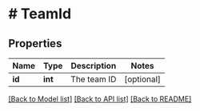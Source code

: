 # # TeamId

## Properties

Name | Type | Description | Notes
------------ | ------------- | ------------- | -------------
**id** | **int** | The team ID | [optional]

[[Back to Model list]](../../README.md#models) [[Back to API list]](../../README.md#endpoints) [[Back to README]](../../README.md)

